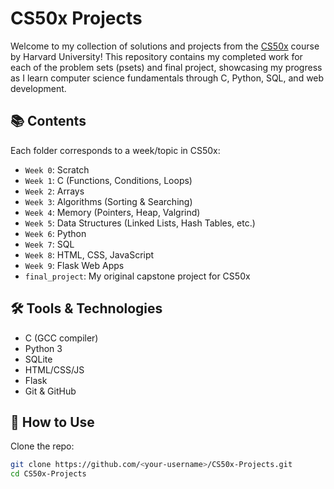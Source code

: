 # CS50x Projects

Welcome to my collection of solutions and projects from the [CS50x](https://cs50.harvard.edu/x/) course by Harvard University! This repository contains my completed work for each of the problem sets (psets) and final project, showcasing my progress as I learn computer science fundamentals through C, Python, SQL, and web development.

## 📚 Contents

Each folder corresponds to a week/topic in CS50x:

- `Week 0`: Scratch
- `Week 1`: C (Functions, Conditions, Loops)
- `Week 2`: Arrays
- `Week 3`: Algorithms (Sorting & Searching)
- `Week 4`: Memory (Pointers, Heap, Valgrind)
- `Week 5`: Data Structures (Linked Lists, Hash Tables, etc.)
- `Week 6`: Python
- `Week 7`: SQL
- `Week 8`: HTML, CSS, JavaScript
- `Week 9`: Flask Web Apps
- `final_project`: My original capstone project for CS50x

## 🛠️ Tools & Technologies

- C (GCC compiler)
- Python 3
- SQLite
- HTML/CSS/JS
- Flask
- Git & GitHub

## 🚀 How to Use

Clone the repo:

```bash
git clone https://github.com/<your-username>/CS50x-Projects.git
cd CS50x-Projects
